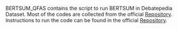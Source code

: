 BERTSUM_QFAS contains the script to run BERTSUM in Debatepedia Dataset. Most of the codes are collected from the official [Repository](https://github.com/nlpyang/PreSumm). Instructions to run the code can be found in the official [Repository](https://github.com/nlpyang/PreSumm).

